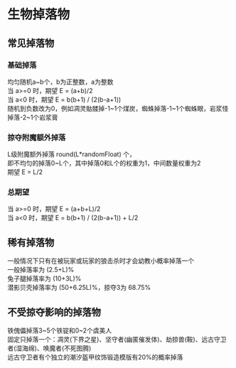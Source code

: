 # 生物掉落物

## 常见掉落物
### 基础掉落
均匀随机a~b个，b为正整数，a为整数  
当 a>=0 时，期望 E = (a+b)/2  
当 a<0  时，期望 E = b(b+1) / (2(b-a+1))  
随机到负数改为0，例如凋灵骷髅掉-1~1个煤炭，蜘蛛掉落-1~1个蜘蛛眼，岩浆怪掉落-2~1个岩浆膏        
### 掠夺附魔额外掉落
L级附魔额外掉落 round(L*randomFloat) 个，  
即不均匀的掉落0~L个，其中掉落0和L个的权重为1，中间数量权重为2  
期望 E = L/2  
### 总期望
当 a>=0 时，期望 E = (a+b+L)/2  
当 a<0  时，期望 E = b(b+1) / (2(b-a+1)) + L/2  

## 稀有掉落物
一般情况下只有在被玩家或玩家的狼击杀时才会幼教小概率掉落一个  
一般掉落率为 (2.5+L)%  
兔子腿掉落率为 (10+3L)%  
潜影贝壳掉落率为 (50+6.25L)%，掠夺3为 68.75% 

## 不受掠夺影响的掉落物
铁傀儡掉落3~5个铁锭和0~2个虞美人  
固定只掉落一个：凋灵(下界之星)、坚守者(幽匿催发体)、劫掠兽(鞍)、远古守卫者(湿海绵)、唤魔者(不死图腾)  
远古守卫者有个独立的潮汐盔甲纹饰锻造模版有20%的概率掉落  
